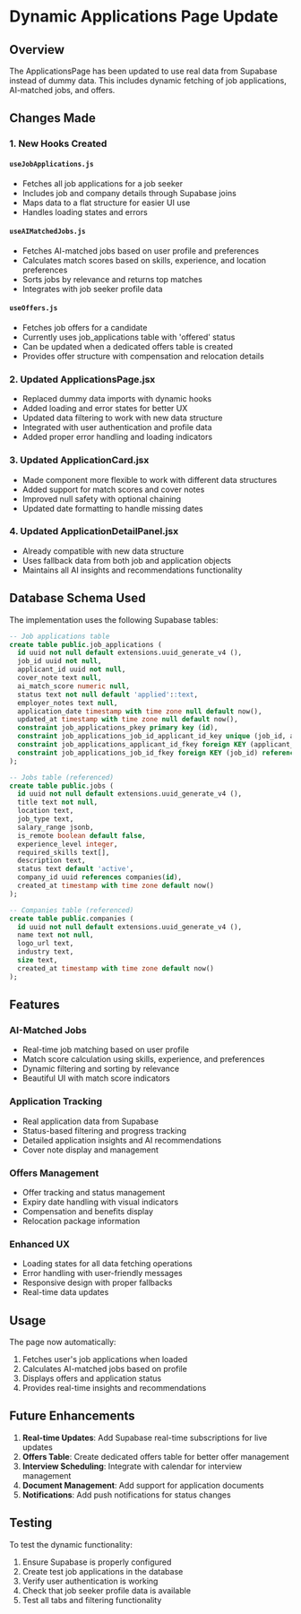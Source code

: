 # Dynamic Applications Page Update

## Overview
The ApplicationsPage has been updated to use real data from Supabase instead of dummy data. This includes dynamic fetching of job applications, AI-matched jobs, and offers.

## Changes Made

### 1. New Hooks Created

#### `useJobApplications.js`
- Fetches all job applications for a job seeker
- Includes job and company details through Supabase joins
- Maps data to a flat structure for easier UI use
- Handles loading states and errors

#### `useAIMatchedJobs.js`
- Fetches AI-matched jobs based on user profile and preferences
- Calculates match scores based on skills, experience, and location preferences
- Sorts jobs by relevance and returns top matches
- Integrates with job seeker profile data

#### `useOffers.js`
- Fetches job offers for a candidate
- Currently uses job_applications table with 'offered' status
- Can be updated when a dedicated offers table is created
- Provides offer structure with compensation and relocation details

### 2. Updated ApplicationsPage.jsx
- Replaced dummy data imports with dynamic hooks
- Added loading and error states for better UX
- Updated data filtering to work with new data structure
- Integrated with user authentication and profile data
- Added proper error handling and loading indicators

### 3. Updated ApplicationCard.jsx
- Made component more flexible to work with different data structures
- Added support for match scores and cover notes
- Improved null safety with optional chaining
- Updated date formatting to handle missing dates

### 4. Updated ApplicationDetailPanel.jsx
- Already compatible with new data structure
- Uses fallback data from both job and application objects
- Maintains all AI insights and recommendations functionality

## Database Schema Used

The implementation uses the following Supabase tables:

```sql
-- Job applications table
create table public.job_applications (
  id uuid not null default extensions.uuid_generate_v4 (),
  job_id uuid not null,
  applicant_id uuid not null,
  cover_note text null,
  ai_match_score numeric null,
  status text not null default 'applied'::text,
  employer_notes text null,
  application_date timestamp with time zone null default now(),
  updated_at timestamp with time zone null default now(),
  constraint job_applications_pkey primary key (id),
  constraint job_applications_job_id_applicant_id_key unique (job_id, applicant_id),
  constraint job_applications_applicant_id_fkey foreign KEY (applicant_id) references profiles (id),
  constraint job_applications_job_id_fkey foreign KEY (job_id) references jobs (id)
);

-- Jobs table (referenced)
create table public.jobs (
  id uuid not null default extensions.uuid_generate_v4 (),
  title text not null,
  location text,
  job_type text,
  salary_range jsonb,
  is_remote boolean default false,
  experience_level integer,
  required_skills text[],
  description text,
  status text default 'active',
  company_id uuid references companies(id),
  created_at timestamp with time zone default now()
);

-- Companies table (referenced)
create table public.companies (
  id uuid not null default extensions.uuid_generate_v4 (),
  name text not null,
  logo_url text,
  industry text,
  size text,
  created_at timestamp with time zone default now()
);
```

## Features

### AI-Matched Jobs
- Real-time job matching based on user profile
- Match score calculation using skills, experience, and preferences
- Dynamic filtering and sorting by relevance
- Beautiful UI with match score indicators

### Application Tracking
- Real application data from Supabase
- Status-based filtering and progress tracking
- Detailed application insights and AI recommendations
- Cover note display and management

### Offers Management
- Offer tracking and status management
- Expiry date handling with visual indicators
- Compensation and benefits display
- Relocation package information

### Enhanced UX
- Loading states for all data fetching operations
- Error handling with user-friendly messages
- Responsive design with proper fallbacks
- Real-time data updates

## Usage

The page now automatically:
1. Fetches user's job applications when loaded
2. Calculates AI-matched jobs based on profile
3. Displays offers and application status
4. Provides real-time insights and recommendations

## Future Enhancements

1. **Real-time Updates**: Add Supabase real-time subscriptions for live updates
2. **Offers Table**: Create dedicated offers table for better offer management
3. **Interview Scheduling**: Integrate with calendar for interview management
4. **Document Management**: Add support for application documents
5. **Notifications**: Add push notifications for status changes

## Testing

To test the dynamic functionality:
1. Ensure Supabase is properly configured
2. Create test job applications in the database
3. Verify user authentication is working
4. Check that job seeker profile data is available
5. Test all tabs and filtering functionality 